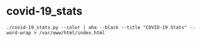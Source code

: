 # covid-19_stats
```
./covid-19_stats.py --color | aha --black --title "COVID-19 Stats" --word-wrap > /var/www/html/index.html
```
